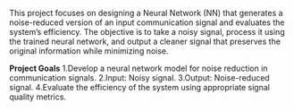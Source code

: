 This project focuses on designing a Neural Network (NN) that generates a noise-reduced version of an input communication signal and evaluates the system’s efficiency.
The objective is to take a noisy signal, process it using the trained neural network, and output a cleaner signal that preserves the original information while minimizing noise.


**Project Goals**
1.Develop a neural network model for noise reduction in communication signals.
2.Input: Noisy signal.
3.Output: Noise-reduced signal.
4.Evaluate the efficiency of the system using appropriate signal quality metrics.
